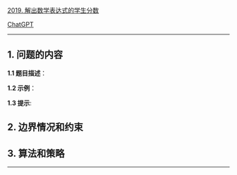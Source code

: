 [2019. 解出数学表达式的学生分数](https://leetcode.cn/problems/the-score-of-students-solving-math-expression)

[ChatGPT](chat.openai.com)

---

## 1. 问题的内容
**1.1 题目描述**：

**1.2 示例**：

**1.3 提示**:

## 2. 边界情况和约束


## 3. 算法和策略

---

